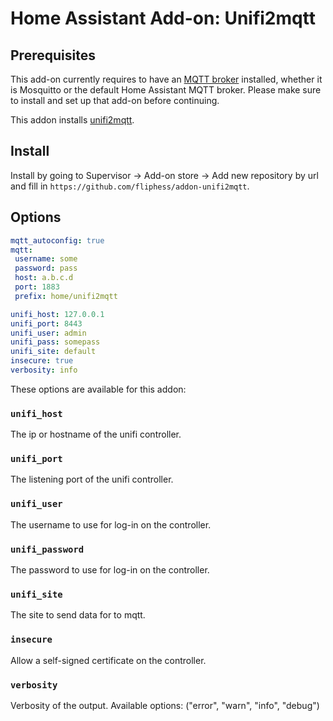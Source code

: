 # Home Assistant Add-on: Unifi2mqtt

## Prerequisites

This add-on currently requires to have an [MQTT broker](https://www.home-assistant.io/docs/mqtt/broker/) installed, whether it is Mosquitto or the default Home Assistant MQTT broker. Please make sure to install and set up that add-on before continuing.

This addon installs [unifi2mqtt](https://github.com/hobbyquaker/unifi2mqtt).

## Install

Install by going to Supervisor -> Add-on store -> Add new repository by url and fill in `https://github.com/fliphess/addon-unifi2mqtt`.

## Options

```yaml
mqtt_autoconfig: true
mqtt:
 username: some
 password: pass
 host: a.b.c.d
 port: 1883
 prefix: home/unifi2mqtt

unifi_host: 127.0.0.1
unifi_port: 8443
unifi_user: admin
unifi_pass: somepass
unifi_site: default
insecure: true
verbosity: info
```

These options are available for this addon:

### `unifi_host`

The ip or hostname of the unifi controller.

### `unifi_port`

The listening port of the unifi controller.

### `unifi_user`

The username to use for log-in on the controller.

### `unifi_password`

The password to use for log-in on the controller.

### `unifi_site`

The site to send data for to mqtt.

### `insecure`

Allow a self-signed certificate on the controller.

### `verbosity`

Verbosity of the output. Available options: ("error", "warn", "info", "debug")

